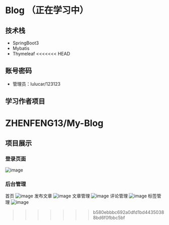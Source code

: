 # Blog （正在学习中）
## 技术栈
- SpringBoot3
- Mybatis
- Thymeleaf
<<<<<<< HEAD
## 账号密码
- 管理员：lulucar/123123

## 学习作者项目
ZHENFENG13/My-Blog
=======
## 项目展示
### 登录页面
![image](https://github.com/lulucar2022/My-Blog/assets/101035386/a53ee637-5fc6-491b-8884-a465d0b44c05)
### 后台管理
首页
![image](https://github.com/lulucar2022/My-Blog/assets/101035386/59a375a7-656b-474f-aa9c-19e28d7d9edd)
发布文章
![image](https://github.com/lulucar2022/My-Blog/assets/101035386/5131c0db-1445-41f8-9fd8-5bc89da60ffd)
文章管理
![image](https://github.com/lulucar2022/My-Blog/assets/101035386/15474e17-cb82-45a1-bea8-38b2b2d0b238)
评论管理
![image](https://github.com/lulucar2022/My-Blog/assets/101035386/8dc0720c-50dc-4820-9b04-32a79e74208f)
标签管理
![image](https://github.com/lulucar2022/My-Blog/assets/101035386/2d651253-9c6f-4b6b-98a3-65c8fabae58b)

>>>>>>> b580ebbbc692a0dfd1bd44350388bd6f0fbbc5bf
